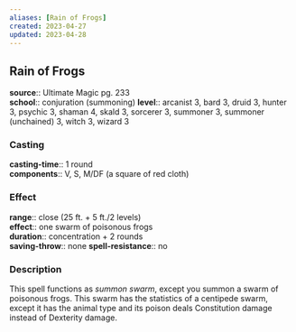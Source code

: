 ```yaml
---
aliases: [Rain of Frogs]
created: 2023-04-27
updated: 2023-04-28
---
```


## Rain of Frogs

**source**:: Ultimate Magic pg. 233  
**school**:: conjuration (summoning)
**level**:: arcanist 3, bard 3, druid 3, hunter 3, psychic 3, shaman 4, skald 3, sorcerer 3, summoner 3, summoner (unchained) 3, witch 3, wizard 3

### Casting

**casting-time**:: 1 round  
**components**:: V, S, M/DF (a square of red cloth)

### Effect

**range**:: close (25 ft. + 5 ft./2 levels)  
**effect**:: one swarm of poisonous frogs  
**duration**:: concentration + 2 rounds  
**saving-throw**:: none
**spell-resistance**:: no

### Description

This spell functions as *summon swarm*, except you summon a swarm of poisonous frogs. This swarm has the statistics of a centipede swarm, except it has the animal type and its poison deals Constitution damage instead of Dexterity damage.
